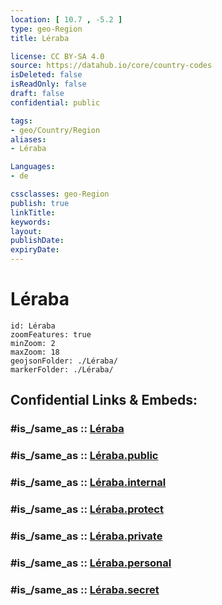```yaml
---
location: [ 10.7 , -5.2 ] 
type: geo-Region
title: Léraba

license: CC BY-SA 4.0
source: https://datahub.io/core/country-codes
isDeleted: false
isReadOnly: false
draft: false
confidential: public

tags:
- geo/Country/Region
aliases:
- Léraba

Languages:
- de

cssclasses: geo-Region
publish: true
linkTitle: 
keywords: 
layout: 
publishDate: 
expiryDate: 
---
```


# Léraba

```leaflet
id: Léraba
zoomFeatures: true 
minZoom: 2 
maxZoom: 18
geojsonFolder: ./Léraba/
markerFolder: ./Léraba/
```


## Confidential Links & Embeds: 

### #is_/same_as :: [Léraba](/_Standards/Earth/Continent/Africa/Africa~West/Burkina_Faso/Regions~Burkina_Faso/Cascades/counties~Cascades/Léraba.md) 

### #is_/same_as :: [Léraba.public](/_public/Earth/Continent/Africa/Africa~West/Burkina_Faso/Regions~Burkina_Faso/Cascades/counties~Cascades/Léraba.public.md) 

### #is_/same_as :: [Léraba.internal](/_internal/Earth/Continent/Africa/Africa~West/Burkina_Faso/Regions~Burkina_Faso/Cascades/counties~Cascades/Léraba.internal.md) 

### #is_/same_as :: [Léraba.protect](/_protect/Earth/Continent/Africa/Africa~West/Burkina_Faso/Regions~Burkina_Faso/Cascades/counties~Cascades/Léraba.protect.md) 

### #is_/same_as :: [Léraba.private](/_private/Earth/Continent/Africa/Africa~West/Burkina_Faso/Regions~Burkina_Faso/Cascades/counties~Cascades/Léraba.private.md) 

### #is_/same_as :: [Léraba.personal](/_personal/Earth/Continent/Africa/Africa~West/Burkina_Faso/Regions~Burkina_Faso/Cascades/counties~Cascades/Léraba.personal.md) 

### #is_/same_as :: [Léraba.secret](/_secret/Earth/Continent/Africa/Africa~West/Burkina_Faso/Regions~Burkina_Faso/Cascades/counties~Cascades/Léraba.secret.md)

